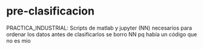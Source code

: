 # pre-clasificacion
PRACTICA_INDUSTRIAL: Scripts de matlab y jupyter (NN) necesarios para ordenar los datos antes de clasificarlos
se borro NN pq había un código que no es mio

